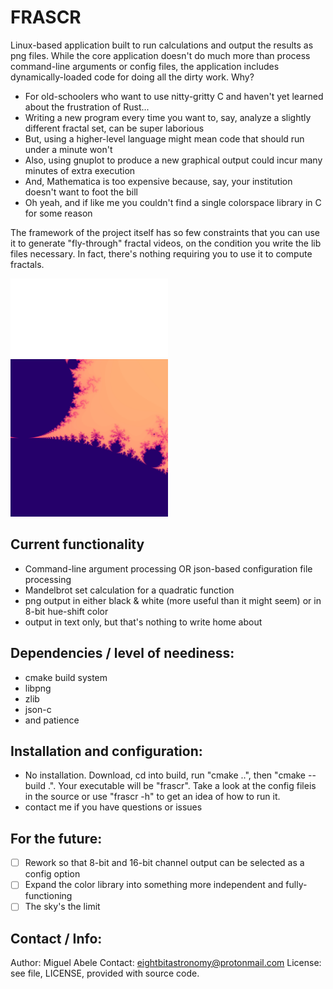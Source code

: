 # FRASCR

Linux-based application built to run calculations and output the results as png files. While the core application doesn't do much more than process command-line arguments or config files, the application includes dynamically-loaded code for doing all the dirty work. Why?
 -  For old-schoolers who want to use nitty-gritty C and haven't yet learned about the frustration of Rust... 
 -  Writing a new program every time you want to, say, analyze a slightly different fractal set, can be super laborious
 -  But, using a higher-level language might mean code that should run under a minute won't
 -  Also, using gnuplot to produce a new graphical output could incur many minutes of extra execution
 -  And, Mathematica is too expensive because, say, your institution doesn't want to foot the bill
 -  Oh yeah, and if like me you couldn't find a single colorspace library in C for some reason

The framework of the project itself has so few constraints that you can use it to generate "fly-through" fractal videos, on the condition you write the lib files necessary. In fact, there's nothing requiring you to use it to compute fractals.

<img src="https://github.com/eightbitastronomy/frascr/blob/main/data/exp3_mand_bw_1.png" width=50% height=50%>
<img src="https://github.com/eightbitastronomy/frascr/blob/main/data/mand_clr_1.png" width=50% height=50%>

## Current functionality
 -  Command-line argument processing OR json-based configuration file processing
 -  Mandelbrot set calculation for a quadratic function
 -  png output in either black & white (more useful than it might seem) or in 8-bit hue-shift color
 -  output in text only, but that's nothing to write home about

## Dependencies / level of neediness:
 - cmake build system
 - libpng
 - zlib
 - json-c
 - and patience
 
## Installation and configuration:
 -  No installation. Download, cd into build, run "cmake ..", then "cmake --build .". Your executable will be "frascr". Take a look at the config fileis in the source or use "frascr -h" to get an idea of how to run it.
 - contact me if you have questions or issues

## For the future:
 - [ ]  Rework so that 8-bit and 16-bit channel output can be selected as a config option
 - [ ]  Expand the color library into something more independent and fully-functioning
 - [ ]  The sky's the limit

## Contact / Info:
Author: Miguel Abele
Contact: eightbitastronomy@protonmail.com
License: see file, LICENSE, provided with source code.
